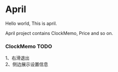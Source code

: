 # April

Hello world, This is april.

April project contains ClockMemo, Price and so on.

### ClockMemo TODO
1、右滑退出   
2、侧边展示设置信息  
